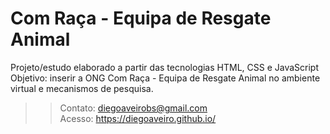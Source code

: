 # Com Raça - Equipa de Resgate Animal
Projeto/estudo elaborado a partir das tecnologias HTML, CSS e JavaScript <br>
Objetivo: inserir a ONG Com Raça - Equipa de Resgate Animal no ambiente virtual e mecanismos de pesquisa.
>>Contato: diegoaveirobs@gmail.com <br>
>>Acesso: https://diegoaveiro.github.io/
